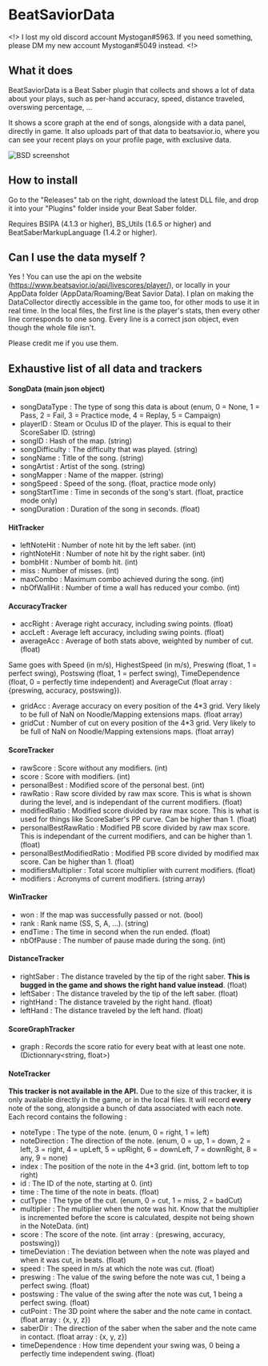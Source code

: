 # BeatSaviorData

<!> I lost my old discord account Mystogan#5963. If you need something, please DM my new account Mystogan#5049 instead. <!>

## What it does

BeatSaviorData is a Beat Saber plugin that collects and shows a lot of data about your plays, such as per-hand accuracy, speed, distance traveled, overswing percentage, ...

It shows a score graph at the end of songs, alongside with a data panel, directly in game. It also uploads part of that data to beatsavior.io, where you can see your recent plays on your profile page, with exclusive data.

![BSD screenshot](https://github.com/Mystogan98/BeatSaviorData/blob/master/ReadmeImage.png?raw=true)


## How to install

Go to the "Releases" tab on the right, download the latest DLL file, and drop it into your "Plugins" folder inside your Beat Saber folder.

Requires BSIPA (4.1.3 or higher), BS_Utils (1.6.5 or higher) and BeatSaberMarkupLanguage (1.4.2 or higher).


## Can I use the data myself ?

Yes ! You can use the api on the website (https://www.beatsavior.io/api/livescores/player/), or locally in your AppData folder (AppData/Roaming/Beat Savior Data). I plan on making the DataCollector directly accessible in the game too, for other mods to use it in real time. In the local files, the first line is the player's stats, then every other line corresponds to one song. Every line is a correct json object, even though the whole file isn't.

Please credit me if you use them.




## Exhaustive list of all data and trackers

#### SongData (main json object)

- songDataType : The type of song this data is about (enum, 0 = None, 1 = Pass, 2 = Fail, 3 = Practice mode, 4 = Replay, 5 = Campaign)
- playerID : Steam or Oculus ID of the player. This is equal to their ScoreSaber ID. (string)
- songID : Hash of the map. (string)
- songDifficulty : The difficulty that was played. (string)
- songName : Title of the song. (string)
- songArtist : Artist of the song. (string)
- songMapper : Name of the mapper. (string)
- songSpeed : Speed of the song. (float, practice mode only)
- songStartTime : Time in seconds of the song's start. (float, practice mode only)
- songDuration : Duration of the song in seconds. (float)


#### HitTracker

- leftNoteHit : Number of note hit by the left saber. (int)
- rightNoteHit : Number of note hit by the right saber. (int)
- bombHit : Number of bomb hit. (int)
- miss : Number of misses. (int)
- maxCombo : Maximum combo achieved during the song. (int)
- nbOfWallHit : Number of time a wall has reduced your combo. (int)


#### AccuracyTracker

- accRight : Average right accuracy, including swing points. (float)
- accLeft : Average left accuracy, including swing points. (float)
- averageAcc : Average of both stats above, weighted by number of cut. (float)

Same goes with Speed (in m/s), HighestSpeed (in m/s), Preswing (float, 1 = perfect swing), Postswing (float, 1 = perfect swing), TimeDependence (float, 0 = perfectly time independent) and AverageCut (float array : {preswing, accuracy, postswing}).

- gridAcc : Average accuracy on every position of the 4*3 grid. Very likely to be full of NaN on Noodle/Mapping extensions maps. (float array)
- gridCut : Number of cut on every position of the 4*3 grid. Very likely to be full of NaN on Noodle/Mapping extensions maps. (float array)


#### ScoreTracker

- rawScore : Score without any modifiers. (int)
- score : Score with modifiers. (int)
- personalBest : Modified score of the personal best. (int)
- rawRatio : Raw score divided by raw max score. This is what is shown during the level, and is independant of the current modifiers. (float)
- modifiedRatio : Modified score divided by raw max score. This is what is used for things like ScoreSaber's PP curve. Can be higher than 1. (float)
- personalBestRawRatio : Modified PB score divided by raw max score. This is independant of the current modifiers, and can be higher than 1. (float)
- personalBestModifiedRatio : Modified PB score divided by modified max score. Can be higher than 1. (float)
- modifiersMultiplier : Total score multiplier with current modifiers. (float)
- modifiers : Acronyms of current modifiers. (string array)


#### WinTracker

- won : If the map was successfully passed or not. (bool)
- rank : Rank name (SS, S, A, ...). (string)
- endTime : The time in second when the run ended. (float)
- nbOfPause : The number of pause made during the song. (int)


#### DistanceTracker

- rightSaber : The distance traveled by the tip of the right saber. **This is bugged in the game and shows the right hand value instead**. (float)
- leftSaber : The distance traveled by the tip of the left saber. (float)
- rightHand : The distance traveled by the right hand. (float)
- leftHand : The distance traveled by the left hand. (float)


#### ScoreGraphTracker

- graph : Records the score ratio for every beat with at least one note. (Dictionnary<string, float>)


#### NoteTracker

**This tracker is not available in the API.** Due to the size of this tracker, it is only available directly in the game, or in the local files. It will record **every** note of the song, alongside a bunch of data associated with each note.
Each record contains the following : 

- noteType : The type of the note. (enum, 0 = right, 1 = left)
- noteDirection : The direction of the note. (enum, 0 = up, 1 = down, 2 = left, 3 = right, 4 = upLeft, 5 = upRight, 6 = downLeft, 7 = downRight, 8 = any, 9 = none)
- index : The position of the note in the 4*3 grid. (int, bottom left to top right)
- id : The ID of the note, starting at 0. (int)
- time : The time of the note in beats. (float)
- cutType : The type of the cut. (enum, 0 = cut, 1 = miss, 2 = badCut)
- multiplier : The multiplier when the note was hit. Know that the multiplier is incremented before the score is calculated, despite not being shown in the NoteData. (int)
- score : The score of the note. (int array : {preswing, accuracy, postswing})
- timeDeviation : The deviation between when the note was played and when it was cut, in beats. (float)
- speed : The speed in m/s at which the note was cut. (float)
- preswing : The value of the swing before the note was cut, 1 being a perfect swing. (float)
- postswing : The value of the swing after the note was cut, 1 being a perfect swing. (float)
- cutPoint : The 3D point where the saber and the note came in contact. (float array : {x, y, z})
- saberDir : The direction of the saber when the saber and the note came in contact. (float array : {x, y, z})
- timeDependence : How time dependent your swing was, 0 being a perfectly time independent swing. (float)

